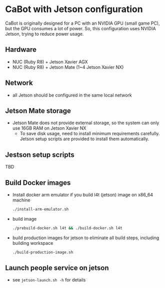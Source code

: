 # CaBot with Jetson configuration

CaBot is originally designed for a PC with an NVIDIA GPU (small game PC), but the GPU consumes a lot of power.
So, this configuration uses NVIDIA Jetson, trying to reduce power usage.

## Hardware
- NUC (Ruby R8) + Jetson Xavier AGX
- NUC (Ruby R8) + Jetson Mate (1~4 Jetson Xavier NX)

## Network
- all Jetson should be configured in the same local network

## Jetson Mate storage
- Jetson Mate does not provide external storage, so the system can only use 16GB RAM on Jetson Xavier NX
  - To save disk usage, need to install minimum requirements carefully. Jetson setup scripts are provided to install them automatically.

## Jestson setup scripts
TBD

## Build Docker images
- Install docker arm emulator if you build l4t (jetson) image on x86_64 machine
  ```bash
  ./install-arm-emulator.sh
  ```
- build image
  ```bash
  ./prebuild-docker.sh l4t && ./build-docker.sh l4t
  ```
- build production images for jetson to eliminate all build steps, including building workspace
  ```bash
  ./build-production-image.sh
  ```

## Launch people service on jetson

- see `jetson-launch.sh -h` for details
